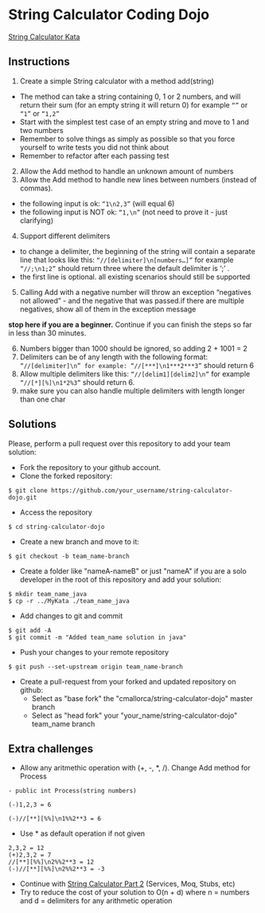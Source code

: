 String Calculator Coding Dojo
=========================
[String Calculator Kata](http://osherove.com/tdd-kata-1/)

## Instructions
1. Create a simple String calculator with a method add(string)
  * The method can take a string containing 0, 1 or 2 numbers, and will return their sum (for an empty string it will return 0) for example ``“”`` or ``“1”`` or ``“1,2”``
  * Start with the simplest test case of an empty string and move to 1 and two numbers
  * Remember to solve things as simply as possible so that you force yourself to write tests you did not think about
  * Remember to refactor after each passing test
2. Allow the Add method to handle an unknown amount of numbers
3. Allow the Add method to handle new lines between numbers (instead of commas).
  * the following input is ok:  ``“1\n2,3”``  (will equal 6)
  * the following input is NOT ok:  ``“1,\n”`` (not need to prove it - just clarifying)
4. Support different delimiters
  * to change a delimiter, the beginning of the string will contain a separate line that looks like this:   ``“//[delimiter]\n[numbers…]”`` for example ``“//;\n1;2”`` should return three where the default delimiter is ‘;’ .
  * the first line is optional. all existing scenarios should still be supported
5. Calling Add with a negative number will throw an exception “negatives not allowed” - and the negative that was passed.if there are multiple negatives, show all of them in the exception message

**stop here if you are a beginner.** Continue if you can finish the steps so far in less than 30 minutes.

6. Numbers bigger than 1000 should be ignored, so adding 2 + 1001  = 2
7. Delimiters can be of any length with the following format:  ``“//[delimiter]\n” for example: “//[***]\n1***2***3”`` should return 6
8. Allow multiple delimiters like this:  ``“//[delim1][delim2]\n”`` for example ``“//[*][%]\n1*2%3”`` should return 6.
9. make sure you can also handle multiple delimiters with length longer than one char


## Solutions
Please, perform a pull request over this repository to add your team solution:
* Fork the repository to your github account.
* Clone the forked repository:
```
$ git clone https://github.com/your_username/string-calculator-dojo.git
```    
* Access the repository
```
$ cd string-calculator-dojo
```
* Create a new branch and move to it:
```
$ git checkout -b team_name-branch
```
* Create a folder like "nameA-nameB" or just "nameA" if you are a solo developer in the root of this repository and add your solution:
```
$ mkdir team_name_java
$ cp -r ../MyKata ./team_name_java
```
* Add changes to git and commit
```
$ git add -A
$ git commit -m "Added team_name solution in java"
```
* Push your changes to your remote repository
```
$ git push --set-upstream origin team_name-branch
```
* Create a pull-request from your forked and updated repository on github:
   * Select as "base fork" the "cmallorca/string-calculator-dojo" master branch
   * Select as "head fork" your "your_name/string-calculator-dojo" team_name branch 

## Extra challenges
* Allow any aritmethic operation with  (+, -, *, /). Change Add method for Process
```
- public int Process(string numbers)

(-)1,2,3 = 6

(-)//[**][%%]\n1%%2**3 = 6

```
* Use * as default operation if not given
```
2,3,2 = 12
(+)2,3,2 = 7
//[**][%%]\n2%%2**3 = 12
(-)//[**][%%]\n2%%2**3 = -3
```
* Continue with [String Calculator Part 2](http://osherove.com/tdd-kata-2/) (Services, Moq, Stubs, etc)
* Try to reduce the cost of your solution to O(n + d) where n = numbers and d = delimiters for any arithmetic operation
